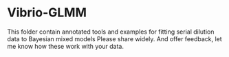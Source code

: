# Vibrio-GLMM
This folder contain annotated tools and examples for fitting serial dilution data to Bayesian mixed models
Please share widely. And offer feedback, let me know how these work with your data.

